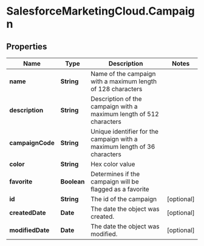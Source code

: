 # SalesforceMarketingCloud.Campaign

## Properties
Name | Type | Description | Notes
------------ | ------------- | ------------- | -------------
**name** | **String** | Name of the campaign with a maximum length of 128 characters | 
**description** | **String** | Description of the campaign with a maximum length of 512 characters | 
**campaignCode** | **String** | Unique identifier for the campaign with a maximum length of 36 characters | 
**color** | **String** | Hex color value | 
**favorite** | **Boolean** | Determines if the campaign will be flagged as a favorite | 
**id** | **String** | The id of the campaign | [optional] 
**createdDate** | **Date** | The date the object was created. | [optional] 
**modifiedDate** | **Date** | The date the object was modified. | [optional] 


